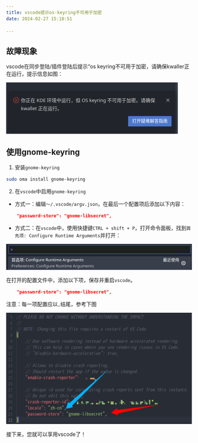 ```yaml
---
title: vscode提示os-keyring不可用于加密
date: 2024-02-27 15:10:51

---
```


## 故障现象

vscode在同步登陆/插件登陆后提示“os keyring不可用于加密，请确保kwaller正在运行，提示信息如图：

![os keyring不可用于加密，请确保kwaller正在运行](../imgs/vscode-os-keyring-error.png)


## 使用gnome-keyring

1. 安装`gnome-keyring`

```bash
sudo oma install gnome-keyring
```

2. 在`vscode`中启用`gnome-keyring`

* 方式一：编辑`～/.vscode/argv.json`，在最后一个配置项后添加以下内容：

```json
	"password-store": "gnome-libsecret",
```

* 方式二：在`vscode`中，使用快捷键`CTRL + shift + P`，打开命令面板，找到`首先项: Configure Runtime Arguments`并打开：

![首先项: Configure Runtime Arguments](../imgs/vscode-Configure-Runtime-Arguments.png)

在打开的配置文件中，添加以下项，保存并重启`vscode`。

```json
	"password-store": "gnome-libsecret",
```
注意：每一项配置应以`,`结尾，参考下图

![参考配置](../imgs/vscode-argv-json.png)

接下来，您就可以享用vscode了！